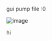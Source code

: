 gui pump file :0

![image](https://github.com/s1uiasdad/Stealer_vietnam/assets/170785112/e7f9702b-d9da-4eb0-a2da-92702a144d76)

hi
